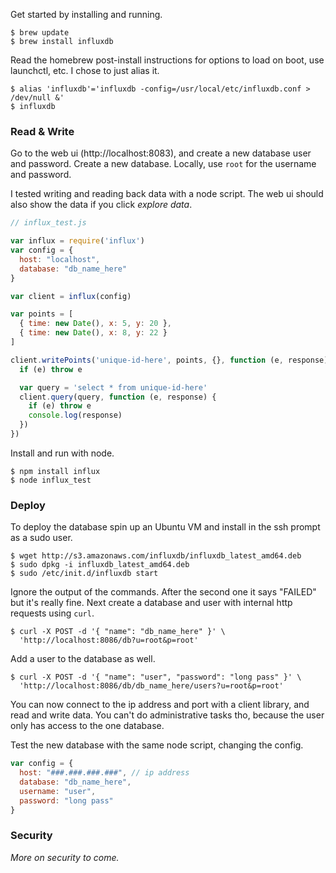 Get started by installing and running.

```
$ brew update
$ brew install influxdb
```

Read the homebrew post-install instructions for options to load on boot, use launchctl, etc. I chose to just alias it.

```
$ alias 'influxdb'='influxdb -config=/usr/local/etc/influxdb.conf > /dev/null &'
$ influxdb
```

### Read & Write

Go to the web ui (http://localhost:8083), and create a new database user and password. Create a new database. Locally, use `root` for the username and password. 

I tested writing and reading back data with a node script. The web ui should also show the data if you click *explore data*. 

```javascript
// influx_test.js

var influx = require('influx')
var config = {
  host: "localhost",
  database: "db_name_here"
}

var client = influx(config)

var points = [
  { time: new Date(), x: 5, y: 20 },
  { time: new Date(), x: 8, y: 22 }
]

client.writePoints('unique-id-here', points, {}, function (e, response) {
  if (e) throw e

  var query = 'select * from unique-id-here'
  client.query(query, function (e, response) {
    if (e) throw e
    console.log(response)
  })
})
```

Install and run with node. 

```
$ npm install influx
$ node influx_test
```

### Deploy

To deploy the database spin up an Ubuntu VM and install in the ssh prompt as a sudo user.

```
$ wget http://s3.amazonaws.com/influxdb/influxdb_latest_amd64.deb
$ sudo dpkg -i influxdb_latest_amd64.deb
$ sudo /etc/init.d/influxdb start
```

Ignore the output of the commands. After the second one it says "FAILED" but it's really fine. Next create a database and user with internal http requests using `curl`. 

```
$ curl -X POST -d '{ "name": "db_name_here" }' \
  'http://localhost:8086/db?u=root&p=root'
```

Add a user to the database as well. 

```
$ curl -X POST -d '{ "name": "user", "password": "long pass" }' \
  'http://localhost:8086/db/db_name_here/users?u=root&p=root'
```

You can now connect to the ip address and port with a client library, and read and write data. You can't do administrative tasks tho, because the user only has access to the one database. 

Test the new database with the same node script, changing the config.

```javascript
var config = {
  host: "###.###.###.###", // ip address
  database: "db_name_here",
  username: "user",
  password: "long pass"
}
```

### Security

*More on security to come.*
